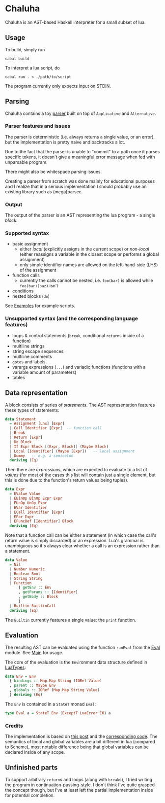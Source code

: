 # Chaluha
Chaluha is an AST-based Haskell interpreter for a small subset of lua.

## Usage
To build, simply run

```
cabal build
```

To interpret a lua script, do

```
cabal run . < ./path/to/script
```

The program currently only expects input on STDIN.

## Parsing
Chaluha contains a toy [parser](./src/Parser.hs) built on top of `Applicative` and `Alternative`.
### Parser features and issues
The parser is deterministic (i.e. always returns a single value, or an error),
but the implementation is pretty naive and backtracks a lot.

Due to the fact that the parser is unable to "commit"
to a path once it parses specific tokens,
it doesn't give a meaningful error message when fed with unparsable program.

There might also be whitespace parsing issues.

Creating a parser from scratch was done mainly for educational purposes and
I realize that in a serious implementation I should probably use an existing library such as 
(mega)parsec.

### Output
The output of the parser is an AST representing the lua program - a single *block*.

### Supported syntax
- basic assignment
    - either *local* (explicitly assigns in the current scope) or *non-local* (either reassigns a variable in the closest scope or performs a global assignment)
    - only simple identifier names are allowed on the left-hand-side (LHS) of the assignment
- function calls
    - currently the calls cannot be nested, i.e. `foo(bar)` is allowed while `foo(bar)(baz)` isn't
- conditions
- nested blocks (`do`)

See [Examples](./Examples) for example scripts.

### Unsupported syntax (and the corresponding language features)
- loops & control statements (`break`, conditional `return`s inside of a function)
- multiline strings
- string escape sequences
- multiline comments
- `goto`s and labels
- varargs expressions (`...`) and variadic functions (functions with a variable amount of parameters)
- tables

## Data representation
A block consists of series of *statements*.
The AST representation features these types of statements:

```haskell
data Statement
  = Assignment [Lhs] [Expr]
  | Call Identifier [Expr]  -- function call
  | Break
  | Return [Expr]
  | Do Block
  | If Expr Block [(Expr, Block)] (Maybe Block)
  | Local [Identifier] (Maybe [Expr])   -- local assignment
  | Dummy   -- e.g. a semicolon
  deriving (Eq)
```

Then there are *expressions*, which are expected to evaluate to a list of *values*
(for most of the cases this list will
contain just a single element, but this is
done due to the function's return values being tuples).

```haskell
data Expr
  = EValue Value
  | EBinOp BinOp Expr Expr
  | EUnOp UnOp Expr
  | EVar Identifier
  | ECall Identifier [Expr]
  | EPar Expr
  | EFuncDef [Identifier] Block
  deriving (Eq)
```

Note that a function call can be either a statement
(in which case the call's return value is simply discarded) or an expression.
Lua's grammar is unambiguous so it's always clear whether a call
is an expression rather than a statement.

```haskell
data Value
  = Nil
  | Number Numeric
  | Boolean Bool
  | String String
  | Function
      { getEnv :: Env
      , getParams :: [Identifier]
      , getBody :: Block
      }
  | Builtin BuiltinCall
  deriving (Eq)
```

The `Builtin` currently features a single value: the `print` function.

## Evaluation
The resulting AST can be evaluated using the function `runEval` from the [Eval](./src/Eval.hs) module. See [Main](./src/Main.hs) for usage.

The core of the evaluation is the `Env`ironment data structure defined in [LuaTypes](./src/LuaTypes.hs#L298-L301):

```haskell
data Env = Env
  { bindings :: Map.Map String (IORef Value)
  , parent :: Maybe Env
  , globals :: IORef (Map.Map String Value)
  } deriving (Eq)
```

The `Env` is contained in a `StateT` monad `Eval`:

```haskell
type Eval a = StateT Env (ExceptT LuaError IO) a
```

### Credits
The implementation is based on [this post](https://www.micahcantor.com/blog/about-that-reader-trick/)
and the [corresponding code](https://github.com/micahcantor/write-you-a-lisp/).
The semantics of local and global variables are a bit different in lua (compared to Scheme),
most notable difference being that global variables can be declared inside of any scope.

## Unfinished parts
To support arbitrary `return`s and loops (along with `break`s), I tried writing
the program in continuation-passing-style. I don't think I've quite grasped the concept though,
but I've at least left the partial implementation inside for potential completion.
